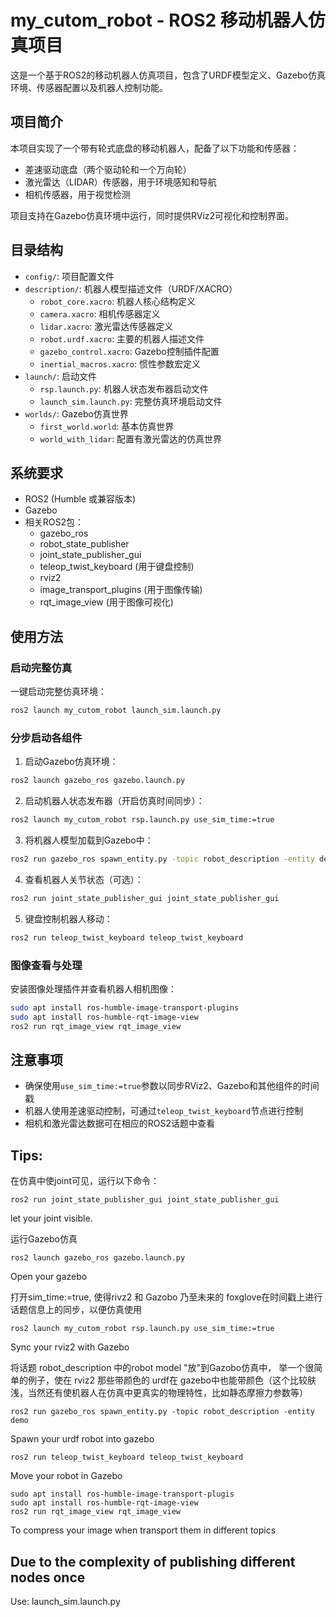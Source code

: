 # my_cutom_robot - ROS2 移动机器人仿真项目

这是一个基于ROS2的移动机器人仿真项目，包含了URDF模型定义、Gazebo仿真环境、传感器配置以及机器人控制功能。

## 项目简介

本项目实现了一个带有轮式底盘的移动机器人，配备了以下功能和传感器：
- 差速驱动底盘（两个驱动轮和一个万向轮）
- 激光雷达（LIDAR）传感器，用于环境感知和导航
- 相机传感器，用于视觉检测

项目支持在Gazebo仿真环境中运行，同时提供RViz2可视化和控制界面。

## 目录结构

- `config/`: 项目配置文件
- `description/`: 机器人模型描述文件（URDF/XACRO）
  - `robot_core.xacro`: 机器人核心结构定义
  - `camera.xacro`: 相机传感器定义
  - `lidar.xacro`: 激光雷达传感器定义
  - `robot.urdf.xacro`: 主要的机器人描述文件
  - `gazebo_control.xacro`: Gazebo控制插件配置
  - `inertial_macros.xacro`: 惯性参数宏定义
- `launch/`: 启动文件
  - `rsp.launch.py`: 机器人状态发布器启动文件
  - `launch_sim.launch.py`: 完整仿真环境启动文件
- `worlds/`: Gazebo仿真世界
  - `first_world.world`: 基本仿真世界
  - `world_with_lidar`: 配置有激光雷达的仿真世界

## 系统要求

- ROS2 (Humble 或兼容版本)
- Gazebo
- 相关ROS2包：
  - gazebo_ros
  - robot_state_publisher
  - joint_state_publisher_gui
  - teleop_twist_keyboard (用于键盘控制)
  - rviz2
  - image_transport_plugins (用于图像传输)
  - rqt_image_view (用于图像可视化)

## 使用方法

### 启动完整仿真

一键启动完整仿真环境：

```bash
ros2 launch my_cutom_robot launch_sim.launch.py
```

### 分步启动各组件

1. 启动Gazebo仿真环境：

```bash
ros2 launch gazebo_ros gazebo.launch.py
```

2. 启动机器人状态发布器（开启仿真时间同步）：

```bash
ros2 launch my_cutom_robot rsp.launch.py use_sim_time:=true
```

3. 将机器人模型加载到Gazebo中：

```bash
ros2 run gazebo_ros spawn_entity.py -topic robot_description -entity demo
```

4. 查看机器人关节状态（可选）：

```bash
ros2 run joint_state_publisher_gui joint_state_publisher_gui
```

5. 键盘控制机器人移动：

```bash
ros2 run teleop_twist_keyboard teleop_twist_keyboard
```

### 图像查看与处理

安装图像处理插件并查看机器人相机图像：

```bash
sudo apt install ros-humble-image-transport-plugins
sudo apt install ros-humble-rqt-image-view
ros2 run rqt_image_view rqt_image_view
```

## 注意事项

- 确保使用`use_sim_time:=true`参数以同步RViz2、Gazebo和其他组件的时间戳
- 机器人使用差速驱动控制，可通过`teleop_twist_keyboard`节点进行控制
- 相机和激光雷达数据可在相应的ROS2话题中查看

## Tips:

在仿真中使joint可见，运行以下命令：

    ros2 run joint_state_publisher_gui joint_state_publisher_gui 

let your joint visible.

运行Gazebo仿真

    ros2 launch gazebo_ros gazebo.launch.py

Open your gazebo

打开sim_time:=true, 使得rivz2 和 Gazobo 乃至未来的 foxglove在时间戳上进行话题信息上的同步，以便仿真使用 

    ros2 launch my_cutom_robot rsp.launch.py use_sim_time:=true

Sync your rviz2 with Gazebo 

将话题 robot_description 中的robot model "放"到Gazobo仿真中， 举一个很简单的例子，使在 rviz2 那些带颜色的 urdf在 gazebo中也能带颜色（这个比较肤浅，当然还有使机器人在仿真中更真实的物理特性，比如静态摩擦力参数等）

    ros2 run gazebo_ros spawn_entity.py -topic robot_description -entity demo
Spawn your urdf robot into gazebo 


    ros2 run teleop_twist_keyboard teleop_twist_keyboard 
Move your robot in Gazebo


    sudo apt install ros-humble-image-transport-plugis
    sudo apt install ros-humble-rqt-image-view
    ros2 run rqt_image_view rqt_image_view 

To compress your image when transport them in different topics

## Due to the complexity of publishing different nodes once
Use:
    launch_sim.launch.py
